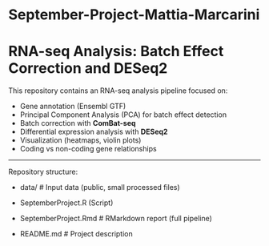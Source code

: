# September-Project-Mattia-Marcarini

# RNA-seq Analysis: Batch Effect Correction and DESeq2

This repository contains an RNA-seq analysis pipeline focused on:
- Gene annotation (Ensembl GTF)
- Principal Component Analysis (PCA) for batch effect detection
- Batch correction with **ComBat-seq**
- Differential expression analysis with **DESeq2**
- Visualization (heatmaps, violin plots)
- Coding vs non-coding gene relationships

---
Repository structure:

- data/ # Input data (public, small processed files)

- SeptemberProject.R (Script)
  
- SeptemberProject.Rmd # RMarkdown report (full pipeline)
  
- README.md # Project description
